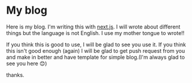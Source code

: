 # My blog

Here is my blog. I'm writing this with [next.js](https://nextjs.org/ "next.js"). I will wrote about different things but the language is not English. I use my mother tongue to wrote!!

If you think this is good to use, I will be glad to see you use it.
If you think this isn't good enough (again) I will be glad to get push request from you and make in better and have template for simple blog.(I'm always glad to see you here 😊)

thanks.
